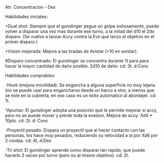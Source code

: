 Atr: Concentracion - Dex


Habilidades iniciales:

+Dual shot: Siempre que el gunslinger pegue un golpe exitosamente, puede volver a disparar una vez mas durante ese turno, a la mitad del d10 el 2do disparo. (Se vuelve a lanzar Accy contra la Evs que lanzo el objetivo en el primer disparo.)

+Vision mejorada: Mejora a las tiradas de Avistar (+10 en avistar).

#Disparo concentrado: El gunslinger se concentra durante 1t para para hacer la mayor cantidad de daño posible. 2d10 de daño. cd: 3t. d:Conc

Habilidades comprables:

-Hook (mejora movilidad): Se engancha a alguna superficie no muy lejana (no se puede usar para engancharse desde un barco a otro, a menos que se este en la cubierta, en ese caso es un exito automatico al abordaje).
 cd: 1t.

^Apuntar: El gunslinger adopta una posición que le permite mejorar si accy, pero no se puede mover y pierde toda la evasion. Mejora de accy: Xd4 * 10pts. cd: 2t.
d: Conc

-Proyectil pesado: Dispara un proyectil que al hacer contacto con las personas, los hace muy pesados, reduciendo su velocidad a la por Xd6 por 2 rondas. cd: 4t, d:Dex

-Tri shot: El gunslinger aprende como disparar tan rapido, que puede hacerlo 3 veces por turno (pero no al mismo objetivo). cd: 2t.

